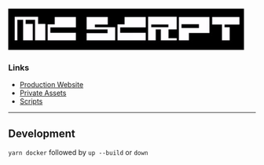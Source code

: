 ![](static/images/logo-static.jpg)

### Links

- [Production Website](https://mc.scrpt.live)
- [Private Assets](/private)
- [Scripts](/scripts)

---

## Development

`yarn docker` followed by `up --build` or `down`
